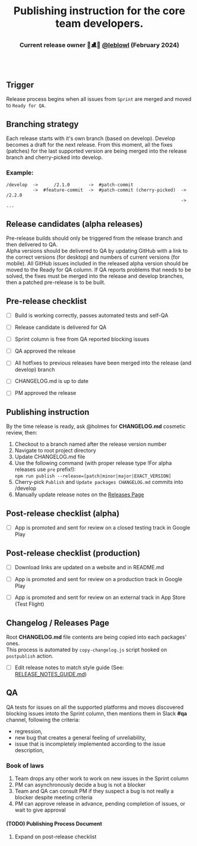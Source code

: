<p>
  <h1 align="center">
    <b>Publishing instruction for the core team developers.</b>
  </h1>

  <h3 align="center">
    Current release owner 🎉⛸️🦆 <a href='https://github.com/leblowl'>@leblowl</a> (February 2024)
  </h3>

  <br />
  <br />
</p>

## Trigger
Release process begins when all issues from `Sprint` are merged and moved to `Ready for QA`.  

## Branching strategy
Each release starts with it's own branch (based on develop).
Develop becomes a draft for the next release.
From this moment, all the fixes (patches) for the last supported version are being merged into the release branch and cherry-picked into develop.

### Example:
```
/develop  ->      /2.1.0       ->  #patch-commit
          ->  #feature-commit  ->  #patch-commit (cherry-picked)  -> /2.2.0
                                                                  -> ...
```


## Release candidates (alpha releases)
Pre-release builds should only be triggered from the release branch and then delivered to QA.  
Alpha versions should be delivered to QA by updating GitHub with a link to the correct versions (for desktop) and numbers of current versions (for mobile). All GitHub issues included in the released alpha version should be moved to the Ready for QA column.
If QA reports problems that needs to be solved, the fixes must be merged into the release and develop branches, then a patched pre-release is to be built.


## Pre-release checklist
- [ ] Build is working correctly, passes automated tests and self-QA
- [ ] Release candidate is delivered for QA
- [ ] Sprint column is free from QA reported blocking issues
- [ ] QA approved the release
- [ ] All hotfixes to previous releases have been merged into the release (and develop) branch
- [ ] CHANGELOG.md is up to date
- [ ] PM approved the release


## Publishing instruction

By the time release is ready, ask @holmes for <b>CHANGELOG.md</b> cosmetic review, then:
1. Checkout to a branch named after the release version number
2. Navigate to root project directory
3. Update CHANGELOG.md file
4. Use the following command (with proper release type !For alpha releases use `pre` prefix!):  
  `npm run publish --release=[patch|minor|major|EXACT_VERSION]`
5. Cherry-pick `Publish` and `Update packages CHANGELOG.md` commits into /develop
6. Manually update release notes on the <a href='https://github.com/TryQuiet/quiet/releases' target='blank'>Releases Page</a>

## Post-release checklist (alpha)
- [ ] App is promoted and sent for review on a closed testing track in Google Play

## Post-release checklist (production)
- [ ] Download links are updated on a website and in README.md
- [ ] App is promoted and sent for review on a production track in Google Play
- [ ] App is promoted and sent for review on an external track in App Store (Test Flight)


## Changelog / Releases Page
Root <b>CHANGELOG.md</b> file contents are being copied into each packages' ones.  
This process is automated by `copy-changelog.js` script hooked on `postpublish` action.
- [ ] Edit release notes to match style guide (See: [RELEASE_NOTES_GUIDE.md](RELEASE_NOTES_GUIDE.md))

## QA
QA tests for issues on all the supported platforms and moves discovered blocking issues intoto the Sprint column, then mentions them in Slack <b>#qa</b> channel, following the criteria:  
- regression,
- new bug that creates a general feeling of unreliability,
- issue that is incompletely implemented according to the issue description,

### Book of laws
1. Team drops any other work to work on new issues in the Sprint column
2. PM can asynchronously decide a bug is not a blocker
3. Team and QA can consult PM if they suspect a bug is not really a blocker despite meeting criteria
4. PM can approve release in advance, pending completion of issues, or wait to give approval


#### (TODO) Publishing Process Document
1. Expand on post-release checklist





